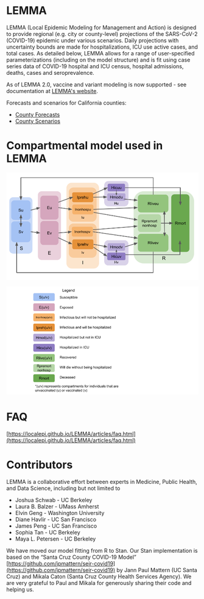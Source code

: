 # LEMMA

LEMMA (Local Epidemic Modeling for Management and Action) is designed to provide regional (e.g. city or county-level) projections of the SARS-CoV-2 (COVID-19) epidemic under various scenarios. Daily projections with uncertainty bounds are made for hospitalizations, ICU use active cases, and total cases. As detailed below, LEMMA allows for a range of user-specified parameterizations (including on the model structure) and is fit using case series data of COVID-19 hospital and ICU census, hospital admissions, deaths, cases and seroprevalence.

As of LEMMA 2.0, vaccine and variant modeling is now supported - see documentation at [LEMMA's website](https://localepi.github.io/LEMMA/).

Forecasts and scenarios for California counties:

  * [County Forecasts](https://github.com/LocalEpi/LEMMA-Forecasts/tree/master/Forecasts)
  * [County Scenarios](https://github.com/LocalEpi/LEMMA-Forecasts/tree/master/Scenarios)

# Compartmental model used in LEMMA

![compartment](figures/SEIRModel.png "SEIR compartmental model")

![legend](figures/SEIRModelLegend.png "legend")

# FAQ

[https://localepi.github.io/LEMMA/articles/faq.html](https://localepi.github.io/LEMMA/articles/faq.html)

# Contributors

LEMMA is a collaborative effort between experts in Medicine, Public Health, and Data Science, including but not limited to

  * Joshua Schwab - UC Berkeley
  * Laura B. Balzer - UMass Amherst
  * Elvin Geng - Washington University
  * Diane Havlir - UC San Francisco
  * James Peng - UC San Francisco
  * Sophia Tan - UC Berkeley
  * Maya L. Petersen - UC Berkeley

We have moved our model fitting from R to Stan. Our Stan implementation is based on the “Santa Cruz County COVID-19 Model” [https://github.com/jpmattern/seir-covid19](https://github.com/jpmattern/seir-covid19) by Jann Paul Mattern (UC Santa Cruz) and Mikala Caton (Santa Cruz County Health Services Agency). We are very grateful to Paul and Mikala for generously sharing their code and helping us.